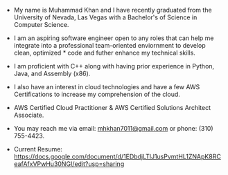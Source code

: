 * My name is Muhammad Khan and I have recently graduated from the University of Nevada, Las Vegas with a Bachelor's of Science in Computer Science.

* I am an aspiring software engineer open to any roles that can help me integrate into a professional team-oriented enviornment to develop clean, optimized  * code and futher enhance my technical skills.

* I am proficient with C++ along with having prior experience in Python, Java, and Assembly (x86).
* I also have an interest in cloud technologies and have a few AWS Certifications to increase my comprehension of the cloud.
* AWS Certified Cloud Practitioner & AWS Certified Solutions Architect Associate.

* You may reach me via email: mhkhan7011@gmail.com or phone: (310) 755-4423.

* Current Resume: https://docs.google.com/document/d/1EDbdjLTlJ1usPvmtHL1ZNApK8RCeafAfxVPwHu30NGI/edit?usp=sharing
